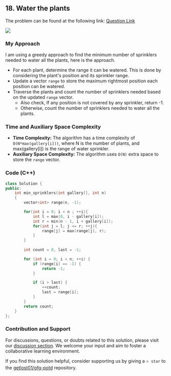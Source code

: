 ## 18. Water the plants
The problem can be found at the following link: [Question Link](https://www.geeksforgeeks.org/problems/water-the-plants--170646/1)

![](https://badgen.net/badge/Level/Medium/yellow)

### My Approach
I am using a greedy approach to find the minimum number of sprinklers needed to water all the plants, here is the approach.
- For each plant, determine the range it can be watered. This is done by considering the plant's position and its sprinkler range.
- Update a vector `range` to store the maximum rightmost position each position can be watered.
- Traverse the plants and count the number of sprinklers needed based on the updated `range` vector. 
	- Also check, If any position is not covered by any sprinkler, return -1. 
	- Otherwise, count the number of sprinklers needed to water all the plants.

### Time and Auxiliary Space Complexity

- **Time Complexity:** The algorithm has a time complexity of `O(N*max(gallery[i]))`, where N is the number of plants, and max(gallery[i]) is the range of water sprinkler.
- **Auxiliary Space Complexity:** The algorithm uses `O(N)` extra space to store the `range` vector.

### Code (C++)

```cpp
class Solution {
public:
    int min_sprinklers(int gallery[], int n)
    {
        vector<int> range(n, -1);

        for(int i = 0; i < n ; ++i){
            int l = max(0, i - gallery[i]);
            int r = min(n - 1, i + gallery[i]);
            for(int j = l; j <= r; ++j){
                range[j] = max(range[j], r);
            }
        }
        
        int count = 0, last = -1;

        for (int i = 0; i < n; ++i) {
            if (range[i] == -1) {
                return -1;
            }

            if (i > last) {
                ++count;
                last = range[i];
            }
        }
        return count;
    }
};
```

### Contribution and Support

For discussions, questions, or doubts related to this solution, please visit our [discussion section](https://github.com/getlost01/gfg-potd/discussions). We welcome your input and aim to foster a collaborative learning environment.

If you find this solution helpful, consider supporting us by giving a `⭐ star` to the [getlost01/gfg-potd](https://github.com/getlost01/gfg-potd) repository.